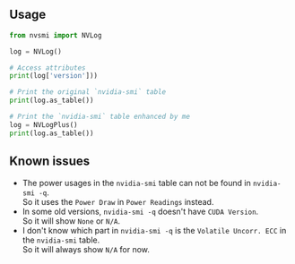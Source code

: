 ## Usage

```python
from nvsmi import NVLog

log = NVLog()

# Access attributes
print(log['version']))

# Print the original `nvidia-smi` table
print(log.as_table())

# Print the `nvidia-smi` table enhanced by me
log = NVLogPlus()
print(log.as_table())
```

## Known issues

* The power usages in the `nvidia-smi` table can not be found in `nvidia-smi -q`.  
So it uses the `Power Draw` in `Power Readings` instead.
* In some old versions, `nvidia-smi -q` doesn't have `CUDA Version`.  
So it will show `None` or `N/A`.
* I don't know which part in `nvidia-smi -q` is the `Volatile Uncorr. ECC` in the `nvidia-smi` table.  
So it will always show `N/A` for now.
